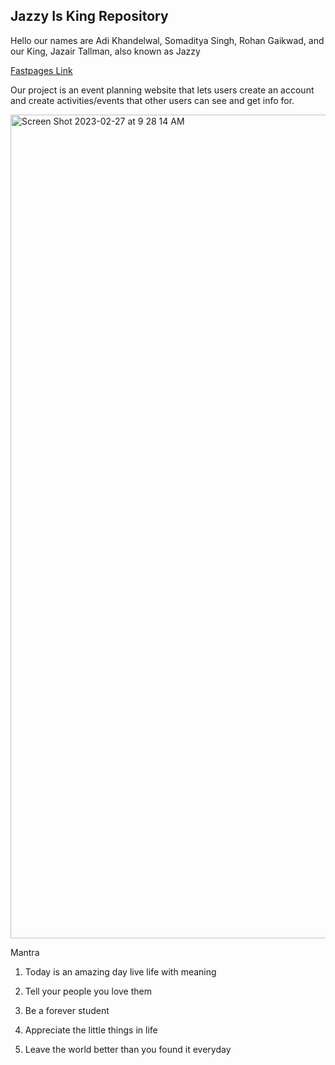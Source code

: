 ## Jazzy Is King Repository

Hello our names are Adi Khandelwal, Somaditya Singh, Rohan Gaikwad, and our King, Jazair Tallman, also known as Jazzy


[Fastpages Link](https://rohang326.github.io/jazzyisking/)

Our project is an event planning website that lets users create an account and create activities/events that other users can see and get info for. 

<img width="1318" alt="Screen Shot 2023-02-27 at 9 28 14 AM" src="https://user-images.githubusercontent.com/34950822/221637662-21c72359-0102-45ca-9de5-2f0cca09bb29.png">


Mantra 
1. Today is an amazing day live life with meaning

2. Tell your people you love them

3. Be a forever student

4. Appreciate the little things in life

5. Leave the world better than you found it everyday

